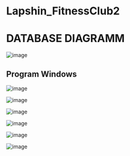 # Lapshin_FitnessClub2

<h1>DATABASE DIAGRAMM</h1>

![image](https://user-images.githubusercontent.com/109417433/221529049-a18beac5-c27e-4d61-a3c1-563591ebf3f5.png)

<h2>Program Windows</h2>

![image](https://user-images.githubusercontent.com/109417433/223378174-3d927ac8-3781-4b4e-bbba-9dc1c9f53c14.png)

![image](https://user-images.githubusercontent.com/109417433/224669581-31407ef7-8004-4e0a-9ead-08ee9ad880ae.png)

![image](https://user-images.githubusercontent.com/109417433/224669709-e526ef1a-0be8-4829-848d-d9c0ccd33b08.png)

![image](https://user-images.githubusercontent.com/109417433/224669767-d5a9814c-e4de-40ee-ba76-fb310c27bef9.png)

![image](https://user-images.githubusercontent.com/109417433/224669833-4c1a73a9-0c4d-4ac9-8df5-aa6d67ac7739.png)

![image](https://user-images.githubusercontent.com/109417433/224669917-e58d0ceb-f53e-4ea2-b845-06dad91c89ed.png)

